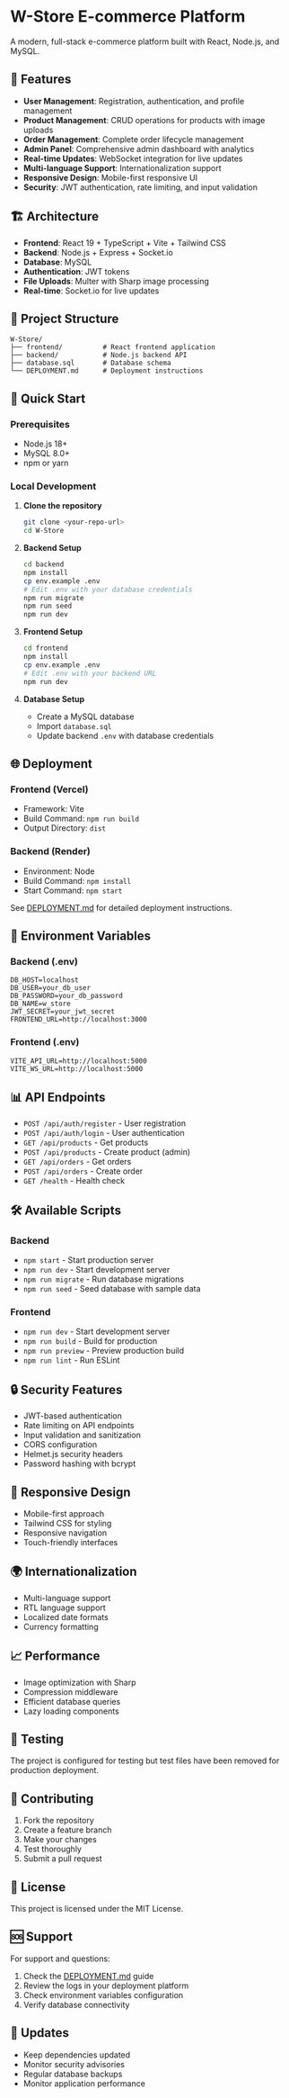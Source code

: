 # W-Store E-commerce Platform

A modern, full-stack e-commerce platform built with React, Node.js, and MySQL.

## 🚀 Features

- **User Management**: Registration, authentication, and profile management
- **Product Management**: CRUD operations for products with image uploads
- **Order Management**: Complete order lifecycle management
- **Admin Panel**: Comprehensive admin dashboard with analytics
- **Real-time Updates**: WebSocket integration for live updates
- **Multi-language Support**: Internationalization support
- **Responsive Design**: Mobile-first responsive UI
- **Security**: JWT authentication, rate limiting, and input validation

## 🏗️ Architecture

- **Frontend**: React 19 + TypeScript + Vite + Tailwind CSS
- **Backend**: Node.js + Express + Socket.io
- **Database**: MySQL
- **Authentication**: JWT tokens
- **File Uploads**: Multer with Sharp image processing
- **Real-time**: Socket.io for live updates

## 📁 Project Structure

```
W-Store/
├── frontend/          # React frontend application
├── backend/           # Node.js backend API
├── database.sql       # Database schema
└── DEPLOYMENT.md      # Deployment instructions
```

## 🚀 Quick Start

### Prerequisites

- Node.js 18+ 
- MySQL 8.0+
- npm or yarn

### Local Development

1. **Clone the repository**
   ```bash
   git clone <your-repo-url>
   cd W-Store
   ```

2. **Backend Setup**
   ```bash
   cd backend
   npm install
   cp env.example .env
   # Edit .env with your database credentials
   npm run migrate
   npm run seed
   npm run dev
   ```

3. **Frontend Setup**
   ```bash
   cd frontend
   npm install
   cp env.example .env
   # Edit .env with your backend URL
   npm run dev
   ```

4. **Database Setup**
   - Create a MySQL database
   - Import `database.sql`
   - Update backend `.env` with database credentials

## 🌐 Deployment

### Frontend (Vercel)
- Framework: Vite
- Build Command: `npm run build`
- Output Directory: `dist`

### Backend (Render)
- Environment: Node
- Build Command: `npm install`
- Start Command: `npm start`

See [DEPLOYMENT.md](./DEPLOYMENT.md) for detailed deployment instructions.

## 🔧 Environment Variables

### Backend (.env)
```env
DB_HOST=localhost
DB_USER=your_db_user
DB_PASSWORD=your_db_password
DB_NAME=w_store
JWT_SECRET=your_jwt_secret
FRONTEND_URL=http://localhost:3000
```

### Frontend (.env)
```env
VITE_API_URL=http://localhost:5000
VITE_WS_URL=http://localhost:5000
```

## 📊 API Endpoints

- `POST /api/auth/register` - User registration
- `POST /api/auth/login` - User authentication
- `GET /api/products` - Get products
- `POST /api/products` - Create product (admin)
- `GET /api/orders` - Get orders
- `POST /api/orders` - Create order
- `GET /health` - Health check

## 🛠️ Available Scripts

### Backend
- `npm start` - Start production server
- `npm run dev` - Start development server
- `npm run migrate` - Run database migrations
- `npm run seed` - Seed database with sample data

### Frontend
- `npm run dev` - Start development server
- `npm run build` - Build for production
- `npm run preview` - Preview production build
- `npm run lint` - Run ESLint

## 🔒 Security Features

- JWT-based authentication
- Rate limiting on API endpoints
- Input validation and sanitization
- CORS configuration
- Helmet.js security headers
- Password hashing with bcrypt

## 📱 Responsive Design

- Mobile-first approach
- Tailwind CSS for styling
- Responsive navigation
- Touch-friendly interfaces

## 🌍 Internationalization

- Multi-language support
- RTL language support
- Localized date formats
- Currency formatting

## 📈 Performance

- Image optimization with Sharp
- Compression middleware
- Efficient database queries
- Lazy loading components

## 🧪 Testing

The project is configured for testing but test files have been removed for production deployment.

## 🤝 Contributing

1. Fork the repository
2. Create a feature branch
3. Make your changes
4. Test thoroughly
5. Submit a pull request

## 📄 License

This project is licensed under the MIT License.

## 🆘 Support

For support and questions:
1. Check the [DEPLOYMENT.md](./DEPLOYMENT.md) guide
2. Review the logs in your deployment platform
3. Check environment variables configuration
4. Verify database connectivity

## 🔄 Updates

- Keep dependencies updated
- Monitor security advisories
- Regular database backups
- Monitor application performance

